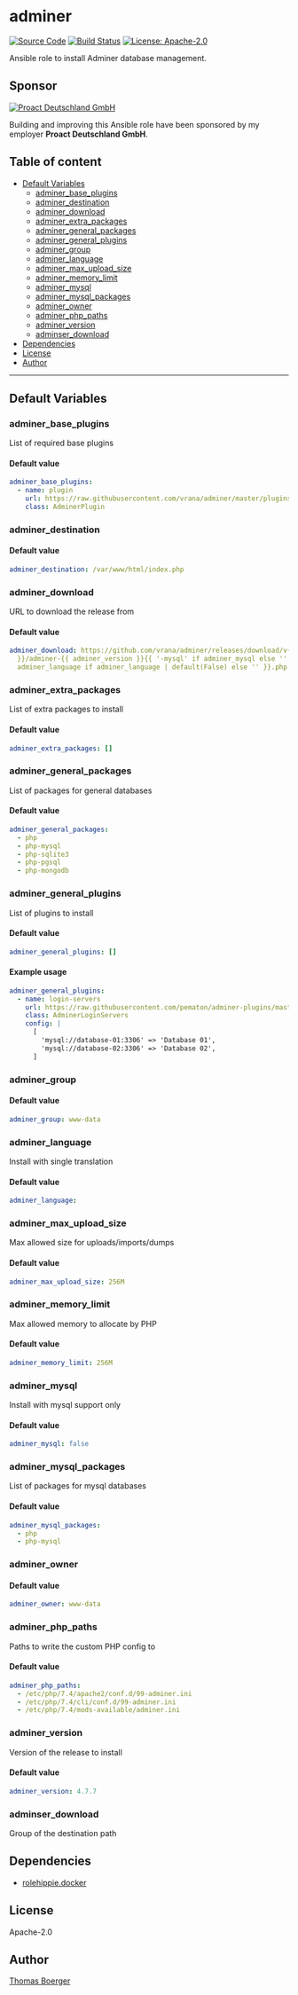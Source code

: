 # adminer

[![Source Code](https://img.shields.io/badge/github-source%20code-blue?logo=github&logoColor=white)](https://github.com/rolehippie/adminer) [![Build Status](https://img.shields.io/drone/build/rolehippie/adminer/master?logo=drone)](https://cloud.drone.io/rolehippie/adminer) [![License: Apache-2.0](https://img.shields.io/github/license/rolehippie/adminer)](https://github.com/rolehippie/adminer/blob/master/LICENSE) 

Ansible role to install Adminer database management. 

## Sponsor 

[![Proact Deutschland GmbH](https://proact.eu/wp-content/uploads/2020/03/proact-logo.png)](https://proact.eu) 

Building and improving this Ansible role have been sponsored by my employer **Proact Deutschland GmbH**.

## Table of content

* [Default Variables](#default-variables)
  * [adminer_base_plugins](#adminer_base_plugins)
  * [adminer_destination](#adminer_destination)
  * [adminer_download](#adminer_download)
  * [adminer_extra_packages](#adminer_extra_packages)
  * [adminer_general_packages](#adminer_general_packages)
  * [adminer_general_plugins](#adminer_general_plugins)
  * [adminer_group](#adminer_group)
  * [adminer_language](#adminer_language)
  * [adminer_max_upload_size](#adminer_max_upload_size)
  * [adminer_memory_limit](#adminer_memory_limit)
  * [adminer_mysql](#adminer_mysql)
  * [adminer_mysql_packages](#adminer_mysql_packages)
  * [adminer_owner](#adminer_owner)
  * [adminer_php_paths](#adminer_php_paths)
  * [adminer_version](#adminer_version)
  * [adminser_download](#adminser_download)
* [Dependencies](#dependencies)
* [License](#license)
* [Author](#author)

---

## Default Variables

### adminer_base_plugins

List of required base plugins

#### Default value

```YAML
adminer_base_plugins:
  - name: plugin
    url: https://raw.githubusercontent.com/vrana/adminer/master/plugins/plugin.php
    class: AdminerPlugin
```

### adminer_destination

#### Default value

```YAML
adminer_destination: /var/www/html/index.php
```

### adminer_download

URL to download the release from

#### Default value

```YAML
adminer_download: https://github.com/vrana/adminer/releases/download/v{{ adminer_version
  }}/adminer-{{ adminer_version }}{{ '-mysql' if adminer_mysql else '' }}{{ '-' +
  adminer_language if adminer_language | default(False) else '' }}.php
```

### adminer_extra_packages

List of extra packages to install

#### Default value

```YAML
adminer_extra_packages: []
```

### adminer_general_packages

List of packages for general databases

#### Default value

```YAML
adminer_general_packages:
  - php
  - php-mysql
  - php-sqlite3
  - php-pgsql
  - php-mongodb
```

### adminer_general_plugins

List of plugins to install

#### Default value

```YAML
adminer_general_plugins: []
```

#### Example usage

```YAML
adminer_general_plugins:
  - name: login-servers
    url: https://raw.githubusercontent.com/pematon/adminer-plugins/master/AdminerLoginServers.php
    class: AdminerLoginServers
    config: |
      [
        'mysql://database-01:3306' => 'Database 01',
        'mysql://database-02:3306' => 'Database 02',
      ]
```

### adminer_group

#### Default value

```YAML
adminer_group: www-data
```

### adminer_language

Install with single translation

#### Default value

```YAML
adminer_language:
```

### adminer_max_upload_size

Max allowed size for uploads/imports/dumps

#### Default value

```YAML
adminer_max_upload_size: 256M
```

### adminer_memory_limit

Max allowed memory to allocate by PHP

#### Default value

```YAML
adminer_memory_limit: 256M
```

### adminer_mysql

Install with mysql support only

#### Default value

```YAML
adminer_mysql: false
```

### adminer_mysql_packages

List of packages for mysql databases

#### Default value

```YAML
adminer_mysql_packages:
  - php
  - php-mysql
```

### adminer_owner

#### Default value

```YAML
adminer_owner: www-data
```

### adminer_php_paths

Paths to write the custom PHP config to

#### Default value

```YAML
adminer_php_paths:
  - /etc/php/7.4/apache2/conf.d/99-adminer.ini
  - /etc/php/7.4/cli/conf.d/99-adminer.ini
  - /etc/php/7.4/mods-available/adminer.ini
```

### adminer_version

Version of the release to install

#### Default value

```YAML
adminer_version: 4.7.7
```

### adminser_download

Group of the destination path

## Dependencies

* [rolehippie.docker](https://github.com/rolehippie/docker)

## License

Apache-2.0

## Author

[Thomas Boerger](https://github.com/tboerger)
